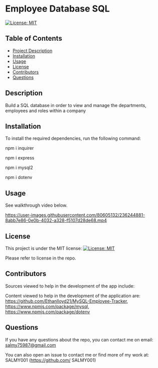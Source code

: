 # Employee Database SQL

[![License: MIT](https://img.shields.io/badge/License-MIT-yellow.svg)](https://opensource.org/licenses/MIT)

## Table of Contents

- [Project Description](#Description)
- [Installation](#Installation)
- [Usage](#Usage)
- [License](#License)
- [Contributors](#Contributors)
- [Questions](#Questions)

## Description

Build a SQL database in order to view and manage the departments, employees and roles within a company

## Installation

To install the required dependencies, run the following command:

npm i inquirer

npm i express

npm i mysql2

npm i dotenv

## Usage

See walkthrough video below.



https://user-images.githubusercontent.com/80605132/236244881-8abb7e86-0e0b-4032-a328-f5107d28de68.mp4



## License

This project is under the MIT license:
[![License: MIT](https://img.shields.io/badge/License-MIT-yellow.svg)](https://opensource.org/licenses/MIT)

Please refer to license in the repo.

## Contributors

Sources viewed to help in the development of the app include:

Content viewed to help in the development of the application are: https://github.com/Ethanlloyd21/MySQL-Employee-Tracker, https://www.npmjs.com/package/mysql, https://www.npmjs.com/package/dotenv

## Questions

If you have any questions about the repo, you can contact me on email: salmy75987@gmail.com

You can also open an issue to contact me or find more of my work at: SALMY001 (https://github.com/ SALMY001)
